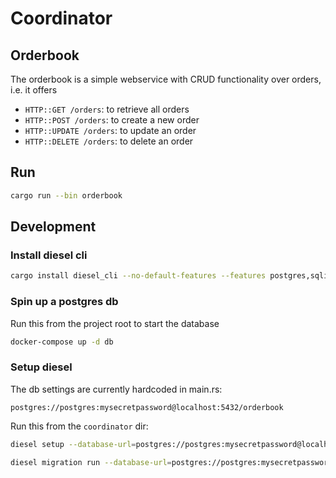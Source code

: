 # Coordinator

## Orderbook

The orderbook is a simple webservice with CRUD functionality over orders, i.e.
it offers

- `HTTP::GET /orders`: to retrieve all orders
- `HTTP::POST /orders`: to create a new order
- `HTTP::UPDATE /orders`: to update an order
- `HTTP::DELETE /orders`: to delete an order

## Run

```bash
cargo run --bin orderbook
```

## Development

### Install diesel cli

```bash
cargo install diesel_cli --no-default-features --features postgres,sqlite
```

### Spin up a postgres db

Run this from the project root to start the database

```bash
docker-compose up -d db
```

### Setup diesel

The db settings are currently hardcoded in main.rs:

```
postgres://postgres:mysecretpassword@localhost:5432/orderbook
```

Run this from the `coordinator` dir:

```bash
diesel setup --database-url=postgres://postgres:mysecretpassword@localhost:5432/orderbook --migration-dir ./migrations
```

```bash
diesel migration run --database-url=postgres://postgres:mysecretpassword@localhost:5432/orderbook --migration-dir ./migrations
```
